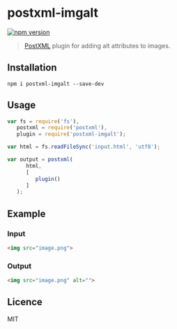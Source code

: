 # postxml-imgalt
[![npm version][npm-image]][npm-url]

> [PostXML] plugin for adding alt attributes to images.

## Installation
`npm i postxml-imgalt --save-dev`

## Usage
```js
var fs = require('fs'),
   postxml = require('postxml'),
   plugin = require('postxml-imgalt');

var html = fs.readFileSync('input.html', 'utf8');

var output = postxml(
      html,
      [
         plugin()
      ]
   );
```

## Example

### Input
```html
<img src="image.png">
```

### Output
```html
<img src="image.png" alt="">
```

## Licence
MIT

[PostXML]: https://github.com/postxml/postxml

[npm-url]: https://www.npmjs.org/package/postxml-imgalt
[npm-image]: http://img.shields.io/npm/v/postxml-imgalt.svg?style=flat-square
